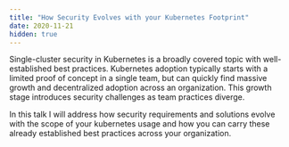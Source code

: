 ```yaml
---
title: "How Security Evolves with your Kubernetes Footprint"
date: 2020-11-21
hidden: true
---
```

Single-cluster security in Kubernetes is a broadly covered topic with well-established best practices.  Kubernetes adoption typically starts with a limited proof of concept in a single team, but can quickly find massive growth and decentralized adoption across an organization. This growth stage introduces security challenges as team practices diverge.

In this talk I will address how security requirements and solutions evolve with the scope of your kubernetes usage and how you can carry these already established best practices across your organization.
